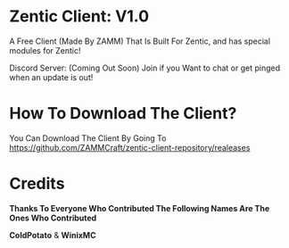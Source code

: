 # Zentic Client: V1.0
A Free Client (Made By ZAMM) That Is Built For Zentic, and has special modules for Zentic!

Discord Server: (Coming Out Soon)  Join if you Want to  chat or get pinged when an update is out!

# How To Download The Client?
You Can Download The Client By Going To https://github.com/ZAMMCraft/zentic-client-repository/realeases

# Credits
**Thanks To Everyone Who Contributed The Following Names Are The Ones Who Contributed**

**ColdPotato** & **WinixMC**

